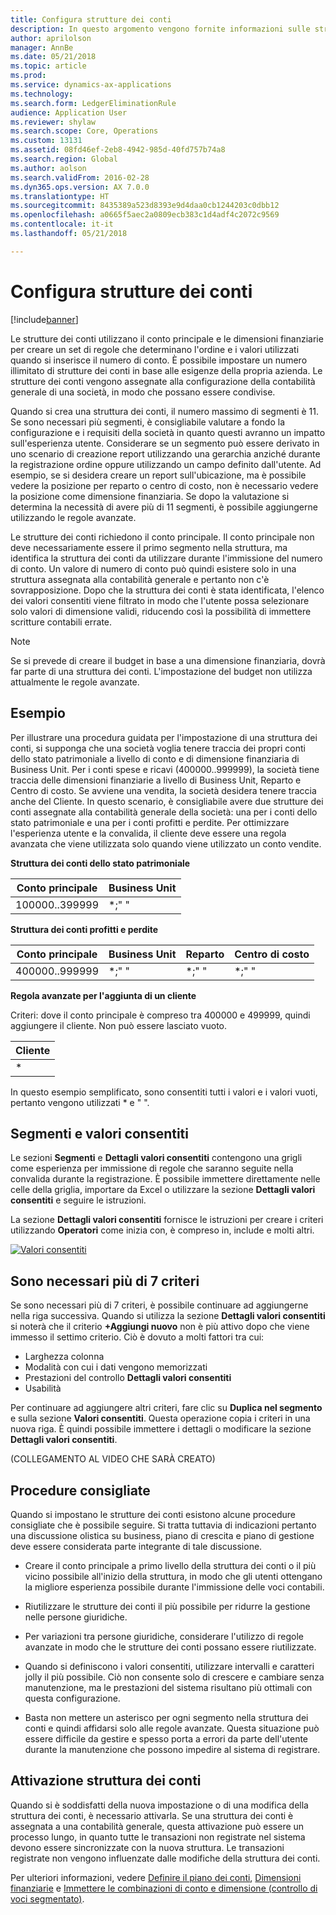 ```yaml
---
title: Configura strutture dei conti
description: In questo argomento vengono fornite informazioni sulle strutture dei conti e le dimensioni finanziarie.
author: aprilolson
manager: AnnBe
ms.date: 05/21/2018
ms.topic: article
ms.prod: 
ms.service: dynamics-ax-applications
ms.technology: 
ms.search.form: LedgerEliminationRule
audience: Application User
ms.reviewer: shylaw
ms.search.scope: Core, Operations
ms.custom: 13131
ms.assetid: 08fd46ef-2eb8-4942-985d-40fd757b74a8
ms.search.region: Global
ms.author: aolson
ms.search.validFrom: 2016-02-28
ms.dyn365.ops.version: AX 7.0.0
ms.translationtype: HT
ms.sourcegitcommit: 8435389a523d8393e9d4daa0cb1244203c0dbb12
ms.openlocfilehash: a0665f5aec2a0809ecb383c1d4adf4c2072c9569
ms.contentlocale: it-it
ms.lasthandoff: 05/21/2018

---
```


# <a name="configure-account-structures"></a>Configura strutture dei conti

[!include[banner](../includes/banner.md)]

Le strutture dei conti utilizzano il conto principale e le dimensioni finanziarie per creare un set di regole che determinano l'ordine e i valori utilizzati quando si inserisce il numero di conto. È possibile impostare un numero illimitato di strutture dei conti in base alle esigenze della propria azienda. Le strutture dei conti vengono assegnate alla configurazione della contabilità generale di una società, in modo che possano essere condivise.

Quando si crea una struttura dei conti, il numero massimo di segmenti è 11. Se sono necessari più segmenti, è consigliabile valutare a fondo la configurazione e i requisiti della società in quanto questi avranno un impatto sull'esperienza utente. Considerare se un segmento può essere derivato in uno scenario di creazione report utilizzando una gerarchia anziché durante la registrazione ordine oppure utilizzando un campo definito dall'utente. Ad esempio, se si desidera creare un report sull'ubicazione, ma è possibile vedere la posizione per reparto o centro di costo, non è necessario vedere la posizione come dimensione finanziaria. Se dopo la valutazione si determina la necessità di avere più di 11 segmenti, è possibile aggiungerne utilizzando le regole avanzate.

Le strutture dei conti richiedono il conto principale. Il conto principale non deve necessariamente essere il primo segmento nella struttura, ma identifica la struttura dei conti da utilizzare durante l'immissione del numero di conto. Un valore di numero di conto può quindi esistere solo in una struttura assegnata alla contabilità generale e pertanto non c'è sovrapposizione. Dopo che la struttura dei conti è stata identificata, l'elenco dei valori consentiti viene filtrato in modo che l'utente possa selezionare solo valori di dimensione validi, riducendo così la possibilità di immettere scritture contabili errate.

> [!NOTE] 
> Se si prevede di creare il budget in base a una dimensione finanziaria, dovrà far parte di una struttura dei conti. L'impostazione del budget non utilizza attualmente le regole avanzate.

## <a name="example"></a>Esempio
Per illustrare una procedura guidata per l'impostazione di una struttura dei conti, si supponga che una società voglia tenere traccia dei propri conti dello stato patrimoniale a livello di conto e di dimensione finanziaria di Business Unit. Per i conti spese e ricavi (400000..999999), la società tiene traccia delle dimensioni finanziarie a livello di Business Unit, Reparto e Centro di costo. Se avviene una vendita, la società desidera tenere traccia anche del Cliente. In questo scenario, è consigliabile avere due strutture dei conti assegnate alla contabilità generale della società: una per i conti dello stato patrimoniale e una per i conti profitti e perdite. Per ottimizzare l'esperienza utente e la convalida, il cliente deve essere una regola avanzata che viene utilizzata solo quando viene utilizzato un conto vendite.

**Struttura dei conti dello stato patrimoniale**

|Conto principale          | Business Unit    |
|----------------------|-----------|
|100000..399999 | *;" "|

**Struttura dei conti profitti e perdite**

|Conto principale          | Business Unit    |Reparto          | Centro di costo    |
|----------------------|-----------|----------------------|-----------|
|400000..999999 | *;" "|*;" "|*;" "|*;" "|

**Regola avanzate per l'aggiunta di un cliente**

Criteri: dove il conto principale è compreso tra 400000 e 499999, quindi aggiungere il cliente. Non può essere lasciato vuoto.

|Cliente         |
|-----------------|
|* |

In questo esempio semplificato, sono consentiti tutti i valori e i valori vuoti, pertanto vengono utilizzati * e " ".

## <a name="segments-and-allowed-values"></a>Segmenti e valori consentiti
Le sezioni **Segmenti** e **Dettagli valori consentiti** contengono una grigli come esperienza per immissione di regole che saranno seguite nella convalida durante la registrazione. È possibile immettere direttamente nelle celle della griglia, importare da Excel o utilizzare la sezione **Dettagli valori consentiti** e seguire le istruzioni.

La sezione **Dettagli valori consentiti** fornisce le istruzioni per creare i criteri utilizzando **Operatori** come inizia con, è compreso in, include e molti altri.

[![Valori consentiti](./media/account.png)](./media/account.png) 

## <a name="more-than-7-criteria-needed"></a>Sono necessari più di 7 criteri

Se sono necessari più di 7 criteri, è possibile continuare ad aggiungerne nella riga successiva. Quando si utilizza la sezione **Dettagli valori consentiti** si noterà che il criterio **+Aggiungi nuovo** non è più attivo dopo che viene immesso il settimo criterio. Ciò è dovuto a molti fattori tra cui: 
 - Larghezza colonna 
 - Modalità con cui i dati vengono memorizzati 
 - Prestazioni del controllo **Dettagli valori consentiti**
 - Usabilità  
 
Per continuare ad aggiungere altri criteri, fare clic su **Duplica nel segmento** e sulla sezione **Valori consentiti**. Questa operazione copia i criteri in una nuova riga. È quindi possibile immettere i dettagli o modificare la sezione **Dettagli valori consentiti**.

(COLLEGAMENTO AL VIDEO CHE SARÀ CREATO)

## <a name="best-practices"></a>Procedure consigliate
Quando si impostano le strutture dei conti esistono alcune procedure consigliate che è possibile seguire. Si tratta tuttavia di indicazioni pertanto una discussione olistica su business, piano di crescita e piano di gestione deve essere considerata parte integrante di tale discussione.

- Creare il conto principale a primo livello della struttura dei conti o il più vicino possibile all'inizio della struttura, in modo che gli utenti ottengano la migliore esperienza possibile durante l'immissione delle voci contabili.

- Riutilizzare le strutture dei conti il più possibile per ridurre la gestione nelle persone giuridiche.

- Per variazioni tra persone giuridiche, considerare l'utilizzo di regole avanzate in modo che le strutture dei conti possano essere riutilizzate.

- Quando si definiscono i valori consentiti, utilizzare intervalli e caratteri jolly il più possibile. Ciò non consente solo di crescere e cambiare senza manutenzione, ma le prestazioni del sistema risultano più ottimali con questa configurazione.

- Basta non mettere un asterisco per ogni segmento nella struttura dei conti e quindi affidarsi solo alle regole avanzate. Questa situazione può essere difficile da gestire e spesso porta a errori da parte dell'utente durante la manutenzione che possono impedire al sistema di registrare.

## <a name="account-structure-activation"></a>Attivazione struttura dei conti
Quando si è soddisfatti della nuova impostazione o di una modifica della struttura dei conti, è necessario attivarla. Se una struttura dei conti è assegnata a una contabilità generale, questa attivazione può essere un processo lungo, in quanto tutte le transazioni non registrate nel sistema devono essere sincronizzate con la nuova struttura. Le transazioni registrate non vengono influenzate dalle modifiche della struttura dei conti.

Per ulteriori informazioni, vedere [Definire il piano dei conti](plan-chart-of-accounts.md), [Dimensioni finanziarie](financial-dimensions.md) e [Immettere le combinazioni di conto e dimensione (controllo di voci segmentato)](enter-account-dimension-combinations-segmented-entry-control.md).

